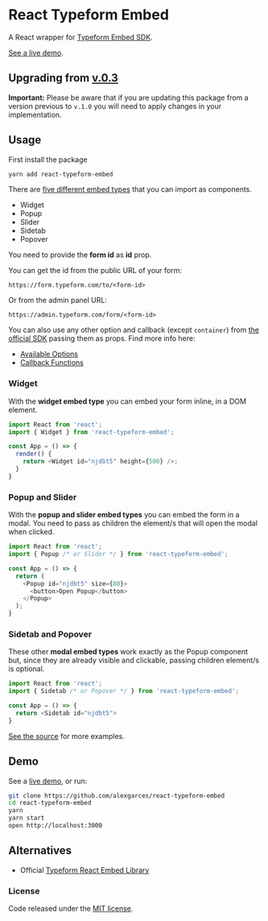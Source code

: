 # React Typeform Embed

A React wrapper for [Typeform Embed SDK](https://developer.typeform.com/embed/).

[See a live demo](https://alexgarces.github.io/react-typeform-embed/).

## Upgrading from [v.0.3](https://github.com/alexgarces/react-typeform-embed/tree/v0.3)

**Important:** Please be aware that if you are updating this package from a version previous to `v.1.0` you will need to apply changes in your implementation.

## Usage

First install the package

```bash
yarn add react-typeform-embed
```

There are [five different embed types](https://developer.typeform.com/embed/vanilla/#embed-types) that you can import as components.

- Widget
- Popup
- Slider
- Sidetab
- Popover

You need to provide the **form id** as **id** prop.

You can get the id from the public URL of your form:

`https://form.typeform.com/to/<form-id>`

Or from the admin panel URL:

`https://admin.typeform.com/form/<form-id>`

You can also use any other option and callback (except `container`) from [the official SDK](https://developer.typeform.com/embed/) passing them as props. Find more info here:

- [Available Options](https://developer.typeform.com/embed/configuration/#available-options)
- [Callback Functions](https://developer.typeform.com/embed/callbacks/)

### Widget

With the **widget embed type** you can embed your form inline, in a DOM element.

```js
import React from 'react';
import { Widget } from 'react-typeform-embed';

const App = () => {
  render() {
    return <Widget id="njdbt5" height={500} />;
  }
}
```

### Popup and Slider

With the **popup and slider embed types** you can embed the form in a modal. You need to pass as children the element/s that will open the modal when clicked.

```js
import React from 'react';
import { Popup /* or Slider */ } from 'react-typeform-embed';

const App = () => {
  return (
    <Popup id="njdbt5" size={80}>
      <button>Open Popup</button>
    </Popup>
  );
}
```

### Sidetab and Popover

These other **modal embed types** work exactly as the Popup component but, since they are already visible and clickable, passing children element/s is optional.

```js
import React from 'react';
import { Sidetab /* or Popover */ } from 'react-typeform-embed';

const App = () => {
  return <Sidetab id="njdbt5">
}
```

[See the source](https://github.com/alexgarces/react-typeform-embed/tree/master/src/examples) for more examples.

## Demo

See a [live demo](https://alexgarces.github.io/react-typeform-embed/), or run:

```bash
git clone https://github.com/alexgarces/react-typeform-embed
cd react-typeform-embed
yarn
yarn start
open http://localhost:3000
```

## Alternatives

- Official [Typeform React Embed Library](https://github.com/Typeform/embed/tree/main/packages/embed-react)


### License

Code released under the [MIT license](LICENSE.txt).
